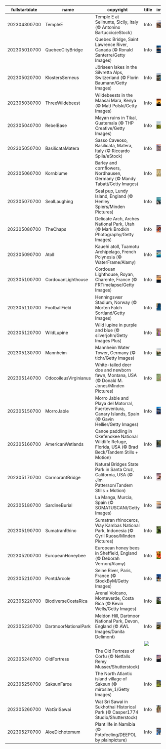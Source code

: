|fullstartdate|name|copyright|title|image|
|--|--|--|--|--|
202304300700|TempleE|Temple E at Selinunte, Sicily, Italy (© Antonino Bartuccio/eStock)|Info|![](/en-AU/2023/05/202304300700TempleE.jpg)|
202305010700|QuebecCityBridge|Quebec Bridge, Saint Lawrence River, Canada (© Ronald Santerre/Getty Images)|Info|![](/en-AU/2023/05/202305010700QuebecCityBridge.jpg)|
202305020700|KlostersSerneus|Jöriseen lakes in the Silvretta Alps, Switzerland (© Florin Baumann/Getty Images)|Info|![](/en-AU/2023/05/202305020700KlostersSerneus.jpg)|
202305030700|ThreeWildebeest|Wildebeests in the Maasai Mara, Kenya (© Matt Polski/Getty Images)|Info|![](/en-AU/2023/05/202305030700ThreeWildebeest.jpg)|
202305040700|RebelBase|Mayan ruins in Tikal, Guatemala (© THP Creative/Getty Images)|Info|![](/en-AU/2023/05/202305040700RebelBase.jpg)|
202305050700|BasilicataMatera|Sasso Caveoso, Basilicata, Matera, Italy (© Riccardo Spila/eStock)|Info|![](/en-AU/2023/05/202305050700BasilicataMatera.jpg)|
202305060700|Kornblume|Barley and cornflowers, Nordhausen, Germany (© Mandy Tabatt/Getty Images)|Info|![](/en-AU/2023/05/202305060700Kornblume.jpg)|
202305070700|SealLaughing|Seal pup, Lundy Island, England (© Henley Spiers/Minden Pictures)|Info|![](/en-AU/2023/05/202305070700SealLaughing.jpg)|
202305080700|TheChaps|Delicate Arch, Arches National Park, Utah (© Mark Brodkin Photography/Getty Images)|Info|![](/en-AU/2023/05/202305080700TheChaps.jpg)|
202305090700|Atoll|Kauehi atoll, Tuamotu Archipelago, French Polynesia (© WaterFrame/Alamy)|Info|![](/en-AU/2023/05/202305090700Atoll.jpg)|
202305100700|CordouanLighthouse|Cordouan Lighthouse, Royan, Charente, France (© FRTimelapse/Getty Images)|Info|![](/en-AU/2023/05/202305100700CordouanLighthouse.jpg)|
202305110700|FootballField|Henningsvær Stadium, Norway (© Morten Falch Sortland/Getty Images)|Info|![](/en-AU/2023/05/202305110700FootballField.jpg)|
202305120700|WildLupine|Wild lupine in purple and blue (© silverjohn/Getty Images Plus)|Info|![](/en-AU/2023/05/202305120700WildLupine.jpg)|
202305130700|Mannheim|Mannheim Water Tower, Germany (© tichr/Getty Images)|Info|![](/en-AU/2023/05/202305130700Mannheim.jpg)|
202305140700|OdocoileusVirginianus|White-tailed deer doe and newborn fawn, Montana, USA (© Donald M. Jones/Minden Pictures)|Info|![](/en-AU/2023/05/202305140700OdocoileusVirginianus.jpg)|
202305150700|MorroJable|Morro Jable and Playa del Matorral, Fuerteventura, Canary Islands, Spain (© Gavin Hellier/Getty Images)|Info|![](/en-AU/2023/05/202305150700MorroJable.jpg)|
202305160700|AmericanWetlands|Canoe paddling in Okefenokee National Wildlife Refuge, Florida, USA (© Brad Beck/Tandem Stills + Motion)|Info|![](/en-AU/2023/05/202305160700AmericanWetlands.jpg)|
202305170700|CormorantBridge|Natural Bridges State Park in Santa Cruz, California, USA (© Jim Patterson/Tandem Stills + Motion)|Info|![](/en-AU/2023/05/202305170700CormorantBridge.jpg)|
202305180700|SardineBurial|La Manga, Murcia, Spain (© SOMATUSCANI/Getty Images)|Info|![](/en-AU/2023/05/202305180700SardineBurial.jpg)|
202305190700|SumatranRhino|Sumatran rhinoceros, Way Kambas National Park, Indonesia (© Cyril Ruoso/Minden Pictures)|Info|![](/en-AU/2023/05/202305190700SumatranRhino.jpg)|
202305200700|EuropeanHoneybee|European honey bees in Sheffield, England (© Deborah Vernon/Alamy)|Info|![](/en-AU/2023/05/202305200700EuropeanHoneybee.jpg)|
202305210700|PontdArcole|Seine River, Paris, France (© StockByM/Getty Images)|Info|![](/en-AU/2023/05/202305210700PontdArcole.jpg)|
202305220700|BiodiverseCostaRica|Arenal Volcano, Monteverde, Costa Rica (© Kevin Wells/Getty Images)|Info|![](/en-AU/2023/05/202305220700BiodiverseCostaRica.jpg)|
202305230700|DartmoorNationalPark|Meldon Hill, Dartmoor National Park, Devon, England (© AWL Images/Danita Delimont)|Info|![](/en-AU/2023/05/202305230700DartmoorNationalPark.jpg)|
||||![](/en-AU/2023/05/.jpg)|
202305240700|OldFortress|The Old Fortress of Corfu (© Netfalls Remy Musser/Shutterstock)|Info|![](/en-AU/2023/05/202305240700OldFortress.jpg)|
202305250700|SaksunFaroe|The North Atlantic island village of Saksun (© miroslav_1/Getty Images)|Info|![](/en-AU/2023/05/202305250700SaksunFaroe.jpg)|
202305260700|WatSriSawai|Wat Sri Sawai in Sukhothai Historical Park (© Casper1774 Studio/Shutterstock)|Info|![](/en-AU/2023/05/202305260700WatSriSawai.jpg)|
202305270700|AloeDichotomum|Plant life in Namibia (© Fotofeeling/DEEPOL by plainpicture)|Info|![](/en-AU/2023/05/202305270700AloeDichotomum.jpg)|
